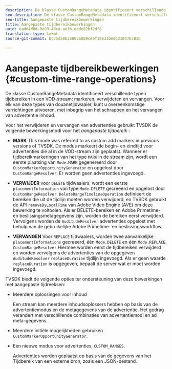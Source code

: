 ```yaml
---
description: De klasse CustomRangeMetadata identificeert verschillende typen tijdbereiken in een VOD-streammarkering, -verwijderen en -vervangen. Voor elk van deze types van douanetijdwaaier, kunt u overeenkomstige verrichtingen uitvoeren, met inbegrip van het schrappen en het vervangen van advertentie inhoud.
seo-description: De klasse CustomRangeMetadata identificeert verschillende typen tijdbereiken in een VOD-streammarkering, -verwijderen en -vervangen. Voor elk van deze types van douanetijdwaaier, kunt u overeenkomstige verrichtingen uitvoeren, met inbegrip van het schrappen en het vervangen van advertentie inhoud.
seo-title: Aangepaste tijdbereikbewerkingen
title: Aangepaste tijdbereikbewerkingen
uuid: eadd4d8d-0e03-40ca-ae3b-eede82bf2df8
translation-type: tm+mt
source-git-commit: bc35da8b258056809ceaf18e33bed631047bc81b

---
```



# Aangepaste tijdbereikbewerkingen {#custom-time-range-operations}

De klasse CustomRangeMetadata identificeert verschillende typen tijdbereiken in een VOD-stream: markeren, verwijderen en vervangen. Voor elk van deze types van douanetijdwaaier, kunt u overeenkomstige verrichtingen uitvoeren, met inbegrip van het schrappen en het vervangen van advertentie inhoud.

<!--<a id="section_1323C0BAC259424C85A6ACFB48FE77EC"></a>-->

Voor het verwijderen en vervangen van advertenties gebruikt TVSDK de volgende bewerkingsmodi voor het *aangepaste tijdbereik* :

* **MARK** This mode was referred to as custom add markers in previous versions of TVSDK. De modus markeert de begin- en eindtijd voor advertenties die al in de VOD-stream zijn geplaatst. Wanneer er tijdbereikmarkeringen van het type `MARK` in de stream zijn, wordt een eerste plaatsing van `Mode.MARK` gegenereerd door `CustomMarkerOpportunityGenerator` en opgelost door `CustomRangeResolver`. Er worden geen advertenties ingevoegd.

* **VERWIJDER** voor `DELETE` tijdwaaiers, wordt een eerste `placementInformation` van type `Mode.DELETE` gecreeerd en opgelost door `CustomRangeResolver`. `DeleteRangeTimelineOperation` definieert de bereiken die uit de tijdlijn moeten worden verwijderd, en TVSDK gebruikt de API `removeByLocalTime` van Adobe Video Engine (AVE) om deze bewerking te voltooien. Als er DELETE-bereiken en Adobe Primetime- en beslissingsmetagegevens zijn, worden de bereiken eerst verwijderd. Vervolgens worden de `AuditudeResolver` advertenties opgelost met behulp van de gebruikelijke Adobe Primetime- en beslissingsworkflow.

* **VERVANGEN** Voor `REPLACE` tijdwaaiers, worden twee aanvankelijke `placementInformations` gecreeerd, één `Mode.DELETE` en één `Mode.REPLACE`. `CustomRangeResolver` Hiermee worden eerst de tijdbereiken verwijderd en worden vervolgens de advertenties van de opgegeven `AuditudeResolver` `replaceDuration` tijdlijn ingevoegd. Als er geen waarde `replaceDuration` is opgegeven, bepaalt de server wat er moet worden ingevoegd.

TVSDK biedt de volgende opties ter ondersteuning van deze bewerkingen met aangepaste tijdreeksen:

* Meerdere oplossingen voor inhoud

   Een stream kan meerdere inhoudsoplossers hebben op basis van de advertentiemodus en de metagegevens van de advertentie. Het gedrag verandert met verschillende combinaties van advertentiemodi en ad meta-gegevens.
* Meerdere initiële mogelijkheden gebruiken `CustomMarkerOpportunityGenerator`.
* Een nieuwe modus voor advertenties, `CUSTOM_RANGES`.

   Advertenties worden geplaatst op basis van de gegevens van het Tijdbereik van een externe bron, zoals een JSON-bestand.
